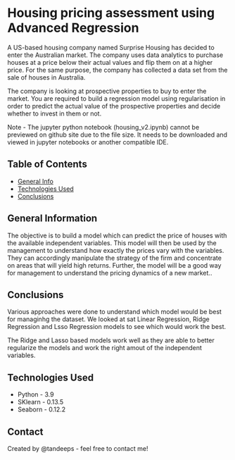 # Housing pricing assessment using Advanced Regression
A US-based housing company named Surprise Housing has decided to enter the Australian market. The company uses data analytics to purchase houses at a price below their actual values and flip them on at a higher price. For the same purpose, the company has collected a data set from the sale of houses in Australia.

The company is looking at prospective properties to buy to enter the market. You are required to build a regression model using regularisation in order to predict the actual value of the prospective properties and decide whether to invest in them or not.

Note - The jupyter python notebook (housing_v2.ipynb) cannot be previewed on github site due to the file size. It needs to be downloaded and viewed in jupyter notebooks or another compatible IDE.
 

## Table of Contents
* [General Info](#general-information)
* [Technologies Used](#technologies-used)
* [Conclusions](#conclusions)

<!-- You can include any other section that is pertinent to your problem -->

## General Information
The objective is to build a model which can predict the price of houses with the available independent variables. This model will then be used by the management to understand how exactly the prices vary with the variables. They can accordingly manipulate the strategy of the firm and concentrate on areas that will yield high returns. Further, the model will be a good way for management to understand the pricing dynamics of a new market..

<!-- You don't have to answer all the questions - just the ones relevant to your project. -->

## Conclusions
Various approaches were done to understand which model would be best for managinhg the dataset. We looked at sat Linear Regression, Ridge Regression and Lsso Regression models to see which would work the best.

The Ridge and Lasso based models work well as they are able to better regularize the models and work the right amout of the independent variables.

<!-- You don't have to answer all the questions - just the ones relevant to your project. -->


## Technologies Used
- Python - 3.9
- SKlearn - 0.13.5
- Seaborn - 0.12.2

<!-- As the libraries versions keep on changing, it is recommended to mention the version of library used in this project -->

## Contact
Created by @tandeeps - feel free to contact me!


<!-- Optional -->
<!-- ## License -->
<!-- This project is open source and available under the [... License](). -->

<!-- You don't have to include all sections - just the one's relevant to your project -->
